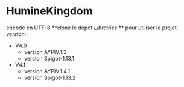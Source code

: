 # HumineKingdom
  
encodé en UTF-8 **clone le depot *Librairies* ** pour utiliser le projet.    
*version:*
* V4.0
	* version AYPIV.1.3
	* version Spigot-1.13.1
* V4.1
	* version AYPIV.1.4.1
	* version Spigot-1.13.2
